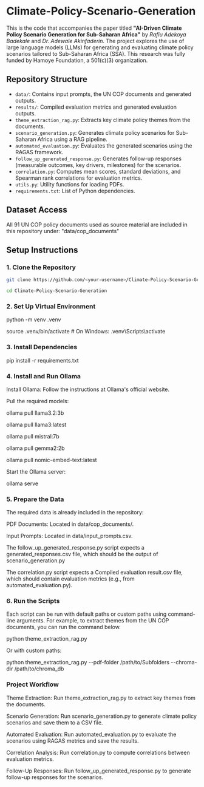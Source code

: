 # Climate-Policy-Scenario-Generation

This is the code that accompanies the paper titled **"AI-Driven Climate Policy Scenario Generation for Sub-Saharan Africa"** by *Rafiu Adekoya Badekale* and *Dr. Adewale Akinfaderin*. The project explores the use of large language models (LLMs) for generating and evaluating climate policy scenarios tailored to Sub-Saharan Africa (SSA). This research was fully funded by Hamoye Foundation, a 501(c)(3) organization.

## Repository Structure
- `data/`: Contains input prompts, the UN COP documents and generated outputs.
- `results/`: Compiled evaluation metrics and generated evaluation outputs.
- `theme_extraction_rag.py`: Extracts key climate policy themes from the documents.
- `scenario_generation.py`: Generates climate policy scenarios for Sub-Saharan Africa using a RAG pipeline.
- `automated_evaluation.py`: Evaluates the generated scenarios using the RAGAS framework.
- `follow_up_generated_response.py`: Generates follow-up responses (measurable outcomes, key drivers, milestones) for the scenarios.
- `correlation.py`: Computes mean scores, standard deviations, and Spearman rank correlations for evaluation metrics.
- `utils.py`: Utility functions for loading PDFs.
- `requirements.txt`: List of Python dependencies.

## Dataset Access

All 91 UN COP policy documents used as source material are included in this repository under: "data/cop_documents"

## Setup Instructions

### 1. Clone the Repository
```bash
git clone https://github.com/<your-username>/Climate-Policy-Scenario-Generation.git

cd Climate-Policy-Scenario-Generation
```

### 2. Set Up Virtual Environment
python -m venv .venv

source .venv/bin/activate  # On Windows: .venv\Scripts\activate

### 3. Install Dependencies
pip install -r requirements.txt

### 4. Install and Run Ollama
Install Ollama: Follow the instructions at Ollama's official website.

Pull the required models:

ollama pull llama3.2:3b

ollama pull llama3:latest

ollama pull mistral:7b

ollama pull gemma2:2b

ollama pull nomic-embed-text:latest

Start the Ollama server:

ollama serve

### 5. Prepare the Data
The required data is already included in the repository:

PDF Documents: Located in data/cop_documents/.

Input Prompts: Located in data/input_prompts.csv.

The follow_up_generated_response.py script expects a generated_responses.csv file, which should be the output of scenario_generation.py

The correlation.py script expects a Compiled evaluation result.csv file, which should contain evaluation metrics (e.g., from automated_evaluation.py).

### 6. Run the Scripts
Each script can be run with default paths or custom paths using command-line arguments. For example, to extract themes from the UN COP documents, you can run the command below.

python theme_extraction_rag.py

Or with custom paths:

python theme_extraction_rag.py --pdf-folder /path/to/Subfolders --chroma-dir /path/to/chroma_db

### Project Workflow
Theme Extraction: Run theme_extraction_rag.py to extract key themes from the documents.

Scenario Generation: Run scenario_generation.py to generate climate policy scenarios and save them to a CSV file.

Automated Evaluation: Run automated_evaluation.py to evaluate the scenarios using RAGAS metrics and save the results.

Correlation Analysis: Run correlation.py to compute correlations between evaluation metrics.

Follow-Up Responses: Run follow_up_generated_response.py to generate follow-up responses for the scenarios.
